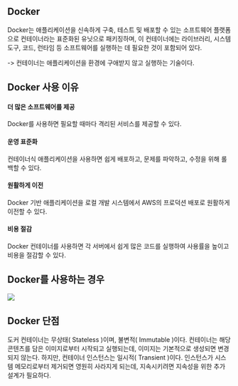 ## Docker
Docker는 애플리케이션을 신속하게 구축, 테스트 및 배포할 수 있는 소프트웨어 플랫폼으로 컨테이너라는 표준화된 유닛으로 패키징하며, 이 컨테이너에는 라이브러리, 시스템 도구, 코드, 런타임 등 소프트웨어를 실행하는 데 필요한 것이 포함되어 있다.

-> 컨테이너는 애플리케이션을 환경에 구애받지 않고 실행하는 기술이다.

## Docker 사용 이유
#### 더 많은 소프트웨어를 제공
Docker를 사용하면 필요할 때마다 격리된 서비스를 제공할 수 있다.

#### 운영 표준화
컨테이너식 애플리케이션을 사용하면 쉽게 배포하고, 문제를 파악하고, 수정을 위해 롤백할 수 있다.

#### 원활하게 이전
Docker 기반 애플리케이션을 로컬 개발 시스템에서 AWS의 프로덕션 배포로 원활하게 이전할 수 있다.

#### 비용 절감
Docker 컨테이너를 사용하면 각 서버에서 쉽게 많은 코드를 실행하여 사용률을 높이고 비용을 절감할 수 있다.


## Docker를 사용하는 경우
![](https://velog.velcdn.com/images/dymnam/post/efc0ed32-f50a-41a9-bca0-34420f4053f2/image.png)

## Docker 단점
도커 컨테이너는 무상태( Stateless )이며, 불변적( Immutable )이다.
컨테이너는 해당 콘텐츠를 담은 이미지로부터 시작되고 실행되는데, 이미지는 기본적으로 생성되면 변경되지 않는다. 하지만, 컨테이너 인스턴스는 일시적( Transient )이다.
인스턴스가 시스템 메모리로부터 제거되면 영원히 사라지게 되는데, 지속시키려면 지속성을 위한 추가 설계가 필요하다.
